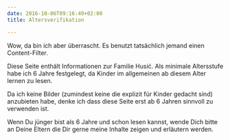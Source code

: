 ```yaml
---
date: 2016-10-06T09:16:49+02:00
title: Altersverifikation

---
```


Wow, da bin ich aber überrascht. Es benutzt tatsächlich jemand einen Content-Filter.

Diese Seite enthält Informationen zur Familie Husić. Als minimale Altersstufe habe ich 6 Jahre festgelegt, da Kinder im allgemeinen ab diesem Alter lernen zu lesen.

Da ich keine Bilder (zumindest keine die explizit für Kinder gedacht sind) anzubieten habe, denke ich dass diese Seite erst ab 6 Jahren sinnvoll zu verwenden ist.

Wenn Du jünger bist als 6 Jahre und schon lesen kannst, wende Dich bitte an Deine Eltern die Dir gerne meine Inhalte zeigen und erläutern werden.


